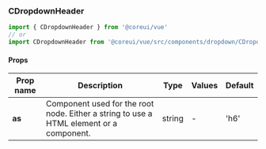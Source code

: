 ### CDropdownHeader

```jsx
import { CDropdownHeader } from '@coreui/vue'
// or
import CDropdownHeader from '@coreui/vue/src/components/dropdown/CDropdownHeader'
```

#### Props

| Prop name | Description                                                                             | Type   | Values | Default |
| --------- | --------------------------------------------------------------------------------------- | ------ | ------ | ------- |
| **as**    | Component used for the root node. Either a string to use a HTML element or a component. | string | -      | 'h6'    |
